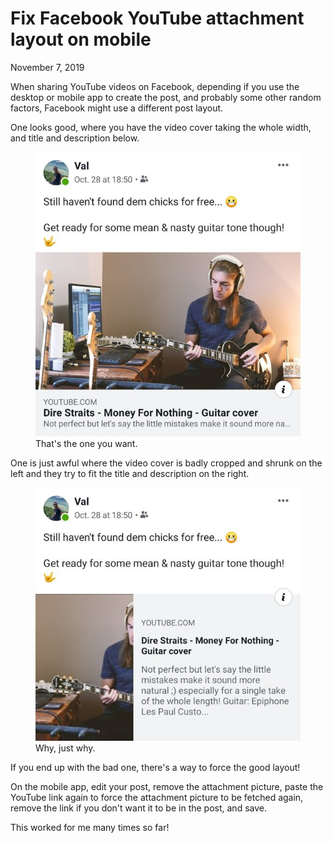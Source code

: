 Fix Facebook YouTube attachment layout on mobile
================================================
November 7, 2019

When sharing YouTube videos on Facebook, depending if you use the
desktop or mobile app to create the post, and probably some other random
factors, Facebook might use a different post layout.

One looks good, where you have the video cover taking the whole width,
and title and description below.

<figure class="center">
  <a href="../../img/2019/11/facebook-youtube-attachment/good.jpg">
    <img src="../../img/2019/11/facebook-youtube-attachment/good.jpg">
  </a>
  <figcaption>That's the one you want.</figcaption>
</figure>


One is just awful where the video cover is badly cropped and shrunk on
the left and they try to fit the title and description on the right.

<figure class="center">
  <a href="../../img/2019/11/facebook-youtube-attachment/bad.jpg">
    <img src="../../img/2019/11/facebook-youtube-attachment/bad.jpg">
  </a>
  <figcaption>Why, just why.</figcaption>
</figure>

If you end up with the bad one, there's a way to force the good layout!

On the mobile app, edit your post, remove the attachment picture, paste the
YouTube link again to force the attachment picture to be fetched again, remove
the link if you don't want it to be in the post, and save.

This worked for me many times so far!
